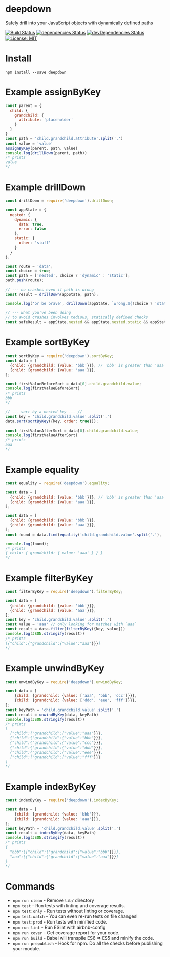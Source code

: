# deepdown
Safely drill into your JavaScript objects with dynamically defined paths

[![Build Status](https://travis-ci.org/cyrfer/deepdown.svg?branch=master)](https://travis-ci.org/cyrfer/deepdown) [![dependencies Status](https://david-dm.org/cyrfer/deepdown/status.svg)](https://david-dm.org/cyrfer/deepdown) [![devDependencies Status](https://david-dm.org/cyrfer/deepdown/dev-status.svg)](https://david-dm.org/cyrfer/deepdown?type=dev) [![License: MIT](https://img.shields.io/badge/License-MIT-blue.svg)](https://opensource.org/licenses/MIT)

# Install
`npm install --save deepdown`

# Example assignByKey

```javascript
const parent = {
  child: {
    grandchild: {
      attribute: 'placeholder'
    }
  }
}
const path = 'child.grandchild.attribute'.split('.')
const value = 'value'
assignByKey(parent, path, value)
console.log(drillDown(parent, path))
/* prints
value
*/
```

# Example drillDown

```javascript
const drillDown = require('deepdown').drillDown;

const appState = {
  nested: {
    dynamic: {
      data: true,
      error: false
    },
    static: {
      other: 'stuff'
    }
  }
};

const route = 'data';
const choice = true;
const path = ['nested', choice ? 'dynamic' : 'static'];
path.push(route);

// --- no crashes even if path is wrong
const result = drillDown(appState, path);

console.log('or be brave', drillDown(appState, `wrong.${!choice ? 'static' : null}.${route}`.split('.')));

// --- what you've been doing
// to avoid crashes involves tedious, statically defined checks
const safeResult = appState.nested && appState.nested.static && appState.nested.static.other;
```

# Example sortByKey

```javascript
const sortByKey = require('deepdown').sortByKey;
const data = [
  {child: {grandchild: {value: 'bbb'}}}, // 'bbb' is greater than 'aaa'
  {child: {grandchild: {value: 'aaa'}}},
];

const firstValueBeforeSort = data[0].child.grandchild.value;
console.log(firstValueBeforeSort)
/* prints
bbb
*/

// --- sort by a nested key --- //
const key = 'child.grandchild.value'.split('.')
data.sort(sortByKey({key, order: true}));

const firstValueAfterSort = data[0].child.grandchild.value;
console.log(firstValueAfterSort)
/* prints
aaa
*/
```

# Example equality

```javascript
const equality = require('deepdown').equality;

const data = [
  {child: {grandchild: {value: 'bbb'}}}, // 'bbb' is greater than 'aaa'
  {child: {grandchild: {value: 'aaa'}}},
];

const data = [
  {child: {grandchild: {value: 'bbb'}}},
  {child: {grandchild: {value: 'aaa'}}},
];
const found = data.find(equality('child.grandchild.value'.split('.'), 'aaa'));

console.log(found);
/* prints
{ child: { grandchild: { value: 'aaa' } } }
*/
```

# Example filterByKey

```javascript
const filterByKey = require('deepdown').filterByKey;

const data = [
  {child: {grandchild: {value: 'bbb'}}},
  {child: {grandchild: {value: 'aaa'}}},
];
const key = 'child.grandchild.value'.split('.')
const value = 'aaa' // only looking for matches with `aaa`
const result = data.filter(filterByKey({key, value}))
console.log(JSON.stringify(result))
/* prints
[{"child":{"grandchild":{"value":"aaa"}}}]
*/
```

# Example unwindByKey

```javascript
const unwindByKey = require('deepdown').unwindByKey;

const data = [
    {child: {grandchild: {value: ['aaa', 'bbb', 'ccc']}}},
    {child: {grandchild: {value: ['ddd', 'eee', 'fff']}}},
];
const keyPath = 'child.grandchild.value'.split('.')
const result = unwindByKey(data, keyPath)
console.log(JSON.stringify(result))
/* prints
[
  {"child":{"grandchild":{"value":"aaa"}}},
  {"child":{"grandchild":{"value":"bbb"}}},
  {"child":{"grandchild":{"value":"ccc"}}},
  {"child":{"grandchild":{"value":"ddd"}}},
  {"child":{"grandchild":{"value":"eee"}}},
  {"child":{"grandchild":{"value":"fff"}}}
]
*/
```

# Example indexByKey

```javascript
const indexByKey = require('deepdown').indexByKey;

const data = [
    {child: {grandchild: {value: 'bbb'}}},
    {child: {grandchild: {value: 'aaa'}}},
];
const keyPath = 'child.grandchild.value'.split('.')
const result = indexByKey(data, keyPath)
console.log(JSON.stringify(result))
/* prints
{
  "bbb":[{"child":{"grandchild":{"value":"bbb"}}}],
  "aaa":[{"child":{"grandchild":{"value":"aaa"}}}]
}
*/
```

# Commands
- `npm run clean` - Remove `lib/` directory
- `npm test` - Run tests with linting and coverage results.
- `npm test:only` - Run tests without linting or coverage.
- `npm test:watch` - You can even re-run tests on file changes!
- `npm test:prod` - Run tests with minified code.
- `npm run lint` - Run ESlint with airbnb-config
- `npm run cover` - Get coverage report for your code.
- `npm run build` - Babel will transpile ES6 => ES5 and minify the code.
- `npm run prepublish` - Hook for npm. Do all the checks before publishing your module.
